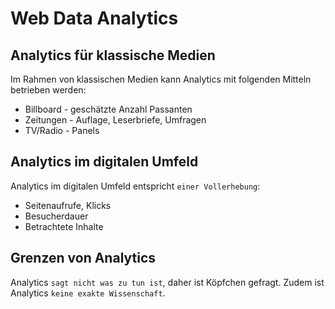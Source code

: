 # Web Data Analytics

## Analytics für klassische Medien
Im Rahmen von klassischen Medien kann Analytics mit folgenden Mitteln betrieben werden:
* Billboard - geschätzte Anzahl Passanten
* Zeitungen - Auflage, Leserbriefe, Umfragen
* TV/Radio - Panels

## Analytics im digitalen Umfeld
Analytics im digitalen Umfeld entspricht `einer Vollerhebung`:
* Seitenaufrufe, Klicks
* Besucherdauer
* Betrachtete Inhalte

## Grenzen von Analytics
Analytics `sagt nicht was zu tun ist`, daher ist Köpfchen gefragt. Zudem ist Analytics `keine exakte Wissenschaft`.
